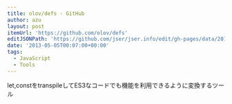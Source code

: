 ```yaml
---
title: olov/defs · GitHub
author: azu
layout: post
itemUrl: 'https://github.com/olov/defs'
editJSONPath: 'https://github.com/jser/jser.info/edit/gh-pages/data/2013/05/index.json'
date: '2013-05-05T00:07:00+00:00'
tags:
  - JavaScript
  - Tools
---
```

let,constをtranspileしてES3なコードでも機能を利用できるように変換するツール

